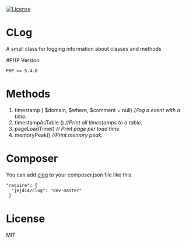 [![License](https://poser.pugx.org/dlid/cdbyuml/license.svg)](https://packagist.org/packages/jejd14/clog)

# CLog
A small class for logging information about classes and methods

#PHP Version
<pre><code>PHP >= 5.4.0</code></pre>

# Methods

1. timestamp ( $domain, $where, $comment = null) *//log a event with a time.*
2. timestampAsTable () *//Print all timestamps to a table.*
3. pageLoadTime() *// Print page per load time.*
4. memoryPeak() *//Print memory peak.*

# Composer
You can add [clog](https://packagist.org/packages/jejd14/clog) to your composer.json file like this.

<pre><code>"require": {
  "jejd14/clog": "dev-master"
 }</code></pre>
 
# License
 MIT
